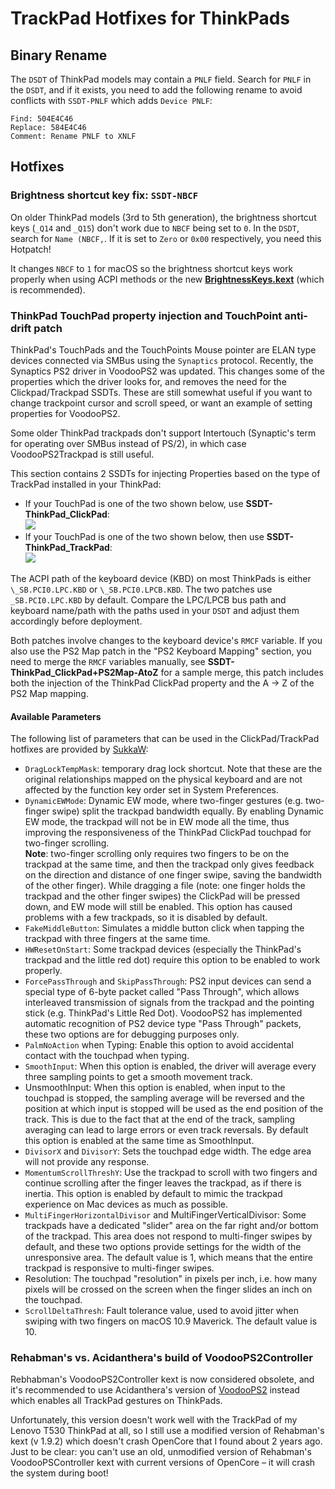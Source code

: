 # TrackPad Hotfixes for ThinkPads

## Binary Rename
The `DSDT` of ThinkPad models may contain a `PNLF` field. Search for `PNLF` in the `DSDT`, and if it exists, you need to add the following rename to avoid conflicts with `SSDT-PNLF` which adds `Device PNLF`:

```text
Find: 504E4C46
Replace: 584E4C46
Comment: Rename PNLF to XNLF
```
## Hotfixes

### Brightness shortcut key fix: `SSDT-NBCF` 
On older ThinkPad models (3rd to 5th generation), the brightness shortcut keys (`_Q14` and `_Q15`) don't work due to `NBCF` being set to `0`. In the `DSDT`, search for `Name (NBCF,`. If it is set to `Zero` or `0x00` respectively, you need this Hotpatch!

It changes `NBCF` to `1` for macOS so the brightness shortcut keys work properly when using ACPI methods or the new [**BrightnessKeys.kext**](https://github.com/acidanthera/BrightnessKeys) (which is recommended).

### ThinkPad TouchPad property injection and TouchPoint anti-drift patch
ThinkPad's TouchPads and the TouchPoints Mouse pointer are ELAN type devices connected via SMBus using the `Synaptics` protocol. Recently, the Synaptics PS2 driver in VoodooPS2 was updated. This changes some of the properties which the driver looks for, and removes the need for the Clickpad/Trackpad SSDTs. These are still somewhat useful if you want to change trackpoint cursor and scroll speed, or want an example of setting properties for VoodooPS2.

Some older ThinkPad trackpads don't support Intertouch (Synaptic's term for operating over SMBus instead of PS/2), in which case VoodooPS2Trackpad is still useful.

This section contains 2 SSDTs for injecting Properties based on the type of TrackPad installed in your ThinkPad:

- If your TouchPad is one of the two shown below, use **SSDT-ThinkPad_ClickPad**:</br>![](https://i.loli.net/2020/04/26/ceEyQfgikqzjapL.png)
- If your TouchPad is one of the two shown below, then use **SSDT-ThinkPad_TrackPad**:</br>![](https://i.loli.net/2020/04/26/FUxIp4nmAb2PSws.png)

The ACPI path of the keyboard device (KBD) on most ThinkPads is either `\_SB.PCI0.LPC.KBD` or `\_SB.PCI0.LPCB.KBD`. The two patches use `_SB.PCI0.LPC.KBD` by default. Compare the LPC/LPCB bus path and keyboard name/path with the paths used in your `DSDT` and adjust them accordingly before deployment.

Both patches involve changes to the keyboard device's `RMCF` variable. If you also use the PS2 Map patch in the "PS2 Keyboard Mapping" section, you need to merge the `RMCF` variables manually, see **SSDT-ThinkPad_ClickPad+PS2Map-AtoZ** for a sample merge, this patch includes both the injection of the ThinkPad ClickPad property and the A -> Z of the PS2 Map mapping.

#### Available Parameters
The following list of parameters that can be used in the ClickPad/TrackPad hotfixes are provided by [SukkaW](https://github.com/SukkaW):

- `DragLockTempMask`: temporary drag lock shortcut. Note that these are the original relationships mapped on the physical keyboard and are not affected by the function key order set in System Preferences.
- `DynamicEWMode`: Dynamic EW mode, where two-finger gestures (e.g. two-finger swipe) split the trackpad bandwidth equally. By enabling Dynamic EW mode, the trackpad will not be in EW mode all the time, thus improving the responsiveness of the ThinkPad ClickPad touchpad for two-finger scrolling.</br>**Note**: two-finger scrolling only requires two fingers to be on the trackpad at the same time, and then the trackpad only gives feedback on the direction and distance of one finger swipe, saving the bandwidth of the other finger). While dragging a file (note: one finger holds the trackpad and the other finger swipes) the ClickPad will be pressed down, and EW mode will still be enabled. This option has caused problems with a few trackpads, so it is disabled by default.
- `FakeMiddleButton`: Simulates a middle button click when tapping the trackpad with three fingers at the same time.
- `HWResetOnStart`: Some trackpad devices (especially the ThinkPad's trackpad and the little red dot) require this option to be enabled to work properly.
- `ForcePassThrough` and `SkipPassThrough`: PS2 input devices can send a special type of 6-byte packet called "Pass Through", which allows interleaved transmission of signals from the trackpad and the pointing stick (e.g. ThinkPad's Little Red Dot). VoodooPS2 has implemented automatic recognition of PS2 device type "Pass Through" packets, these two options are for debugging purposes only.
- `PalmNoAction` when Typing: Enable this option to avoid accidental contact with the touchpad when typing.
- `SmoothInput`: When this option is enabled, the driver will average every three sampling points to get a smooth movement track.
- UnsmoothInput: When this option is enabled, when input to the touchpad is stopped, the sampling average will be reversed and the position at which input is stopped will be used as the end position of the track. This is due to the fact that at the end of the track, sampling averaging can lead to large errors or even track reversals. By default this option is enabled at the same time as SmoothInput.
- `DivisorX` and `DivisorY`: Sets the touchpad edge width. The edge area will not provide any response.
- `MomentumScrollThreshY`: Use the trackpad to scroll with two fingers and continue scrolling after the finger leaves the trackpad, as if there is inertia. This option is enabled by default to mimic the trackpad experience on Mac devices as much as possible.
- `MultiFingerHorizontalDivisor` and MultiFingerVerticalDivisor: Some trackpads have a dedicated "slider" area on the far right and/or bottom of the trackpad. This area does not respond to multi-finger swipes by default, and these two options provide settings for the width of the unresponsive area. The default value is 1, which means that the entire trackpad is responsive to multi-finger swipes.
- Resolution: The touchpad "resolution" in pixels per inch, i.e. how many pixels will be crossed on the screen when the finger slides an inch on the touchpad.
- `ScrollDeltaThresh`: Fault tolerance value, used to avoid jitter when swiping with two fingers on macOS 10.9 Maverick. The default value is 10.

### Rehabman's vs. Acidanthera's build of VoodooPS2Controller
Rebhabman's VoodooPS2Controller kext is now considered obsolete, and it's recommended to use Acidanthera's version of [VoodooPS2](https://github.com/acidanthera/VoodooPS2) instead which enables all TrackPad gestures on ThinkPads.

Unfortunately, this version doesn't work well with the TrackPad of my Lenovo T530 ThinkPad at all, so I still use a modified version of Rehabman's kext (v 1.9.2) which doesn't crash OpenCore that I found about 2 years ago. Just to be clear: you can't use an old, unmodified version of Rehabman's VoodooPSController kext with current versions of OpenCore – it will crash the system during boot!
